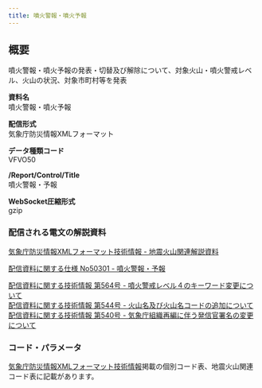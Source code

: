 ```yaml
---
title: 噴火警報・噴火予報
---
```


## 概要
噴火警報・噴火予報の発表・切替及び解除について、対象火山・噴火警戒レベル、火山の状況、対象市町村等を発表

**資料名** <br/>
 噴火警報・噴火予報
 
**配信形式** <br/>
 気象庁防災情報XMLフォーマット

**データ種類コード** <br/>
 VFVO50
 
**/Report/Control/Title** <br/>
 噴火警報・予報

**WebSocket圧縮形式** <br/>
 gzip

### 配信される電文の解説資料
[気象庁防災情報XMLフォーマット技術情報 - 地震火山関連解説資料](https://dmdata.jp/docs/jma/manual/0101-0185.pdf#page=153)
 
 
[配信資料に関する仕様 No50301 - 噴火警報・予報](https://www.data.jma.go.jp/suishin/shiyou/pdf/no50301)


[配信資料に関する技術情報 第564号 - 噴火警戒レベル４のキーワード変更について](https://dmdata.jp/docs/jma/technical/564.pdf) <br/>
[配信資料に関する技術情報 第544号 - 火山名及び火山名コードの追加について](https://dmdata.jp/docs/jma/technical/544.pdf) <br/>
[配信資料に関する技術情報 第540号 - 気象庁組織再編に伴う発信官署名の変更について](https://dmdata.jp/docs/jma/technical/540.pdf) 
 
### コード・パラメータ
[気象庁防災情報XMLフォーマット技術情報](http://xml.kishou.go.jp/tec_material.html)掲載の個別コード表、地震火山関連コード表に記載があります。
